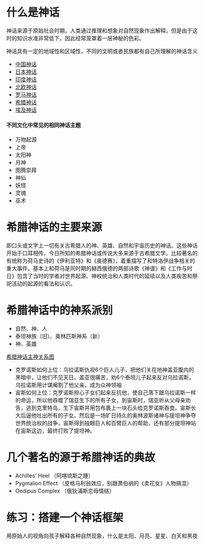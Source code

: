 # 什么是神话
神话来源于原始社会时期，人类通过推理和想象对自然现象作出解释。但是由于这时的知识水准非常低下，因此经常笼罩着一层神秘的色彩。

神话具有一定的地域性和区域性，不同的文明或者民族都有自己所理解的神话含义
* [中国神话](https://zh.wikipedia.org/wiki/%E4%B8%AD%E5%9C%8B%E7%A5%9E%E8%A9%B1)
* [日本神话](https://zh.wikipedia.org/wiki/%E6%97%A5%E6%9C%AC%E7%A5%9E%E8%A9%B1)
* [印度神话](https://zh.wikipedia.org/wiki/%E5%8D%B0%E5%BA%A6%E6%95%99%E7%A5%9E%E8%AF%9D)
* [北欧神话](https://zh.wikipedia.org/wiki/%E5%8C%97%E6%AC%A7%E7%A5%9E%E8%AF%9D)
* [罗马神话](https://zh.wikipedia.org/wiki/%E7%BD%97%E9%A9%AC%E7%A5%9E%E8%AF%9D)
* [希腊神话](https://zh.wikipedia.org/wiki/%E5%B8%8C%E8%85%8A%E7%A5%9E%E8%AF%9D)
* [埃及神话](https://zh.wikipedia.org/wiki/%E5%9F%83%E5%8F%8A%E7%A5%9E%E8%A9%B1)

#### 不同文化中常见的相同神话主题
  * 万物起源
  * 上帝
  * 太阳神
  * 月神
  * 图腾崇拜
  * 神仙
  * 妖怪
  * 灵魂
  * 巫术

# 希腊神话的主要来源
即口头或文字上一切有关古希腊人的神、英雄、自然和宇宙历史的神话。这些神话开始于口耳相传，今日所知的希腊神话或传说大多来源于古希腊文学。比较著名的有统称为荷马史诗的《伊利亚特》和《奥德赛》，着重描写了和特洛伊战争相关的重大事件。基本上和荷马是同时期的赫西俄德的两部诗歌《神谱》和《工作与时日》包含了当时的学者对世界起源、神权统治和人类时代的延续以及人类疾苦和祭祀活动的起源的看法和认识。

# 希腊神话中的神系派别
  * 自然、神、人
  * 泰坦神族（旧）、奥林匹斯神系（新）
  * 神、英雄

[希腊神话主神关系图](https://www.processon.com/diagraming/5a32357be4b09415c8ac4375)

  * 克罗诺斯如何上位：乌拉诺斯仇视6个巨人儿子，把他们关在地神盖亚腹内的黑暗中，让他们不见天日。盖亚很痛苦，劝6个泰坦儿子起来反对乌拉诺斯，乌拉诺斯用计谋阉割了他父亲，成为众神领袖
  * 宙斯如何上位：克罗诺斯担心子女们起来反抗他，使自己落下跟乌拉诺斯一样的命运，所以他吞噬了瑞亚生下的所有子女，到宙斯时，瑞亚听从父母亲劝告，逃到克里特岛，生下宙斯并用包布裹上一块石头给克罗诺斯吞食。宙斯长大后逼他吐出所有的子女。然后是一场旷日持久的奥林波斯诸神与提坦神争夺世界统治权的战争，宙斯得到独眼巨人和百臂巨人的帮助，还有部分提坦神站在宙斯这边，最终打败了提坦神。

# 几个著名的源于希腊神话的典故
  * Achilles' Heel （阿喀琉斯之踵）
  * Pygmalion Effect （皮格马利翁效应，别跟萧伯纳的《卖花女》人物搞混）
  * Oedipus Complex （俄狄浦斯恋母情结）

# 练习：搭建一个神话框架
  用原始人的视角向孩子解释各种自然现象，什么是太阳、月亮、星星、白天和黑夜
